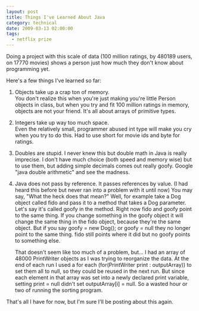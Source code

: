 ```yaml
---
layout: post
title: Things I've Learned About Java
category: technical
date: 2009-03-13 02:00:00
tags:
  - netflix prize
---
```

Doing a project with this scale of data (100 million ratings, by 480189 users, on 17770 movies) shows a person just how much they don't know about programming yet.

Here's a few things I've learned so far:

1. Objects take up a crap ton of memory.  
   You don't realize this when you're just making you're little Person objects in class, but when you try and fit 100 million ratings in memory, objects are not your friend.  It's all about arrays of primitive types.
2. Integers take up way too much space.  
   Even the relatively small, programmer abused int type will make you cry when you try to do this.  Had to use short for movie ids and byte for ratings.  
3. Doubles are stupid.
   I never knew this but double math in Java is really imprecise.  I don't have much choice (both speed and memory wise) but to use them, but adding simple decimals comes out really goofy.  Google "java double arithmetic" and see the madness.

4. Java does not pass by reference.
   It passes references by value.  (I had heard this before but never ran into a problem with it until now) You may say, "What the heck does that mean?"  Well, for example take a Dog object called fido and pass it to a method that takes a Dog parameter.  Let's say it's called goofy in the method.  Right now fido and goofy point to the same thing.  If you change something in the goofy object it will change the same thing in the fido object, because they're the same object.  But if you say goofy = new Dog();  or goofy = null they no longer point to the same thing.  fido still points where it did but no goofy points to something else.

   That doesn't seem like too much of a problem, but... I had an array of 48000 PrintWriter objects as I was trying to reorganize the data.  At the end of each run I used  a for each (for(PrintWriter print : outputArray)) to set them all to null, so they could be reused in the next run.  But since each element in that array was set into a newly declared print variable, setting print = null didn't set outputArray[i] = null.  So a wasted hour or two of running the sorting program.

That's all I have for now, but I'm sure I'll be posting about this again.
